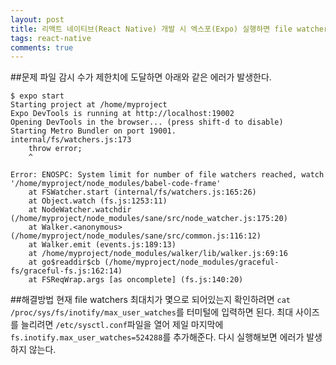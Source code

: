 ```yaml
---
layout: post
title: 리액트 네이티브(React Native) 개발 시 엑스포(Expo) 실행하면 file watchers 에러가 발생하는 경우
tags: react-native
comments: true
---
```


##문제
파일 감시 수가 제한치에 도달하면 아래와 같은 에러가 발생한다.
```
$ expo start
Starting project at /home/myproject
Expo DevTools is running at http://localhost:19002
Opening DevTools in the browser... (press shift-d to disable)
Starting Metro Bundler on port 19001.
internal/fs/watchers.js:173
    throw error;
    ^

Error: ENOSPC: System limit for number of file watchers reached, watch '/home/myproject/node_modules/babel-code-frame'
    at FSWatcher.start (internal/fs/watchers.js:165:26)
    at Object.watch (fs.js:1253:11)
    at NodeWatcher.watchdir (/home/myproject/node_modules/sane/src/node_watcher.js:175:20)
    at Walker.<anonymous> (/home/myproject/node_modules/sane/src/common.js:116:12)
    at Walker.emit (events.js:189:13)
    at /home/myproject/node_modules/walker/lib/walker.js:69:16
    at go$readdir$cb (/home/myproject/node_modules/graceful-fs/graceful-fs.js:162:14)
    at FSReqWrap.args [as oncomplete] (fs.js:140:20)
```
    
##해결방법
현재 file watchers 최대치가 몇으로 되어있는지 확인하려면 ```cat /proc/sys/fs/inotify/max_user_watches```를 터미털에 입력하면 된다. 최대 사이즈를 늘리려면 ```/etc/sysctl.conf```파일을 열어 제일 마지막에 ```fs.inotify.max_user_watches=524288```를 추가해준다. 다시 실행해보면 에러가 발생하지 않는다.
      
